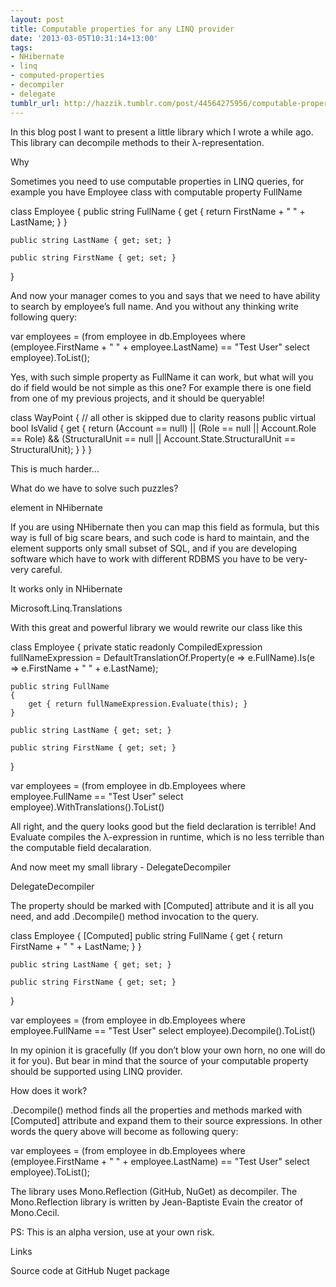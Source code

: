 ```yaml
---
layout: post
title: Computable properties for any LINQ provider
date: '2013-03-05T10:31:14+13:00'
tags:
- NHibernate
- linq
- computed-properties
- decompiler
- delegate
tumblr_url: http://hazzik.tumblr.com/post/44564275956/computable-properties-for-any-linq-provider
---
```

In this blog post I want to present a little library which I wrote a while ago. This library can decompile methods to their λ-representation.

Why

Sometimes you need to use computable properties in LINQ queries, for example you have Employee class with computable property FullName

class Employee
{
    public string FullName
    {
        get { return FirstName + " " + LastName; }
    }

    public string LastName { get; set; }

    public string FirstName { get; set; }
}




And now your manager comes to you and says that we need to have ability to search by employee’s full name. And you without any thinking write following query:

var employees = (from employee in db.Employees
                 where (employee.FirstName + " " + employee.LastName) == "Test User"
                 select employee).ToList();


Yes, with such simple property as FullName it can work, but what will you do if field would be not simple as this one? For example there is one field from one of my previous projects, and it should be queryable!

class WayPoint 
{
    // all other is skipped due to clarity reasons
    public virtual bool IsValid
    {
        get 
        {
            return (Account == null) ||
               (Role == null || Account.Role == Role) &amp;&amp;
               (StructuralUnit == null || Account.State.StructuralUnit == StructuralUnit);
        }
    }
}


This is much harder…

What do we have to solve such puzzles?

<formula> element in NHibernate

If you are using NHibernate then you can map this field as formula, but this way is full of big scare bears, and such code is hard to maintain, and the <formula> element supports only small subset of SQL, and if you are developing software which have to work with different RDBMS you have to be very-very careful.

It works only in NHibernate

Microsoft.Linq.Translations

With this great and powerful library we would rewrite our class like this

class Employee 
{
    private static readonly CompiledExpression fullNameExpression
        = DefaultTranslationOf.Property(e => e.FullName).Is(e => e.FirstName + " " + e.LastName);

    public string FullName 
    {
        get { return fullNameExpression.Evaluate(this); }
    }

    public string LastName { get; set; }

    public string FirstName { get; set; }
}

var employees = (from employee in db.Employees
                 where employee.FullName == "Test User"
                 select employee).WithTranslations().ToList()


All right, and the query looks good but the field declaration is terrible! And Evaluate compiles the λ-expression in runtime, which is no less terrible than the computable field decalaration.

And now meet my small library - DelegateDecompiler

DelegateDecompiler

The property should be marked with [Computed] attribute and it is all you need, and add .Decompile() method invocation to the query.

class Employee 
{
    [Computed]
    public string FullName 
    {
        get { return FirstName + " " + LastName; }
    }

    public string LastName { get; set; }

    public string FirstName { get; set; }
}

var employees = (from employee in db.Employees
                 where employee.FullName == "Test User"
                 select employee).Decompile().ToList()


In my opinion it is gracefully (If you don’t blow your own horn, no one will do it for you). But bear in mind that the source of your computable property should be supported using LINQ provider.

How does it work?

.Decompile() method finds all the properties and methods marked with [Computed] attribute and expand them to their source expressions. In other words the query above will become as following query:

var employees = (from employee in db.Employees
                 where (employee.FirstName + " " + employee.LastName) == "Test User"
                 select employee).ToList();


The library uses Mono.Reflection (GitHub, NuGet) as decompiler. The Mono.Reflection library is written by Jean-Baptiste Evain the creator of Mono.Cecil.

PS: This is an alpha version, use at your own risk.

Links

Source code at GitHub
Nuget package
